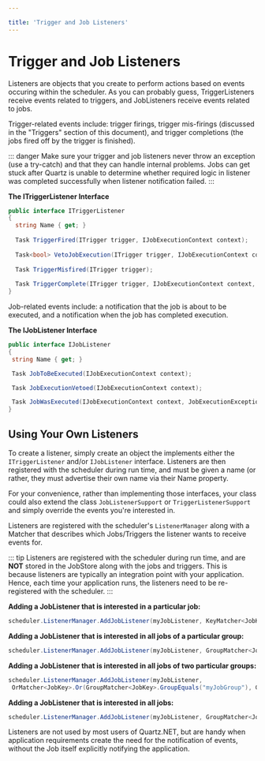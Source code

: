 ```yaml
---

title: 'Trigger and Job Listeners'
---
```


# Trigger and Job Listeners

Listeners are objects that you create to perform actions based on events occuring within the scheduler.
As you can probably guess, TriggerListeners receive events related to triggers, and JobListeners receive events related to jobs.

Trigger-related events include: trigger firings, trigger mis-firings (discussed in the "Triggers" section of this document),
and trigger completions (the jobs fired off by the trigger is finished).

::: danger
Make sure your trigger and job listeners never throw an exception (use a try-catch) and that they can handle internal problems.
Jobs can get stuck after Quartz is unable to determine whether required logic in listener was completed successfully when listener notification failed.
:::

__The ITriggerListener Interface__

```csharp
public interface ITriggerListener
{
  string Name { get; }
  
  Task TriggerFired(ITrigger trigger, IJobExecutionContext context);
  
  Task<bool> VetoJobExecution(ITrigger trigger, IJobExecutionContext context);
  
  Task TriggerMisfired(ITrigger trigger);
  
  Task TriggerComplete(ITrigger trigger, IJobExecutionContext context, int triggerInstructionCode);
}
```

Job-related events include: a notification that the job is about to be executed, and a notification when the job has completed execution.

__The IJobListener Interface__

```csharp
public interface IJobListener
{
 string Name { get; }

 Task JobToBeExecuted(IJobExecutionContext context);

 Task JobExecutionVetoed(IJobExecutionContext context);

 Task JobWasExecuted(IJobExecutionContext context, JobExecutionException jobException);
} 
```

## Using Your Own Listeners

To create a listener, simply create an object the implements either the `ITriggerListener` and/or `IJobListener` interface.
Listeners are then registered with the scheduler during run time, and must be given a name (or rather, they must advertise their own
name via their Name property.

For your convenience, rather than implementing those interfaces, your class could also extend the class `JobListenerSupport` or `TriggerListenerSupport`
and simply override the events you're interested in.

Listeners are registered with the scheduler's `ListenerManager` along with a Matcher that describes which Jobs/Triggers the listener wants to receive events for.

::: tip
Listeners are registered with the scheduler during run time, and are __NOT__ stored in the JobStore along with the jobs and triggers.
This is because listeners are typically an integration point with your application.
Hence, each time your application runs, the listeners need to be re-registered with the scheduler.
:::

__Adding a JobListener that is interested in a particular job:__

```csharp
scheduler.ListenerManager.AddJobListener(myJobListener, KeyMatcher<JobKey>.KeyEquals(new JobKey("myJobName", "myJobGroup")));
```

__Adding a JobListener that is interested in all jobs of a particular group:__

```csharp
scheduler.ListenerManager.AddJobListener(myJobListener, GroupMatcher<JobKey>.GroupEquals("myJobGroup"));
```

__Adding a JobListener that is interested in all jobs of two particular groups:__

```csharp
scheduler.ListenerManager.AddJobListener(myJobListener,
 OrMatcher<JobKey>.Or(GroupMatcher<JobKey>.GroupEquals("myJobGroup"), GroupMatcher<JobKey>.GroupEquals("yourGroup")));
```

__Adding a JobListener that is interested in all jobs:__

```csharp
scheduler.ListenerManager.AddJobListener(myJobListener, GroupMatcher<JobKey>.AnyGroup());
```

Listeners are not used by most users of Quartz.NET, but are handy when application requirements create the need
for the notification of events, without the Job itself explicitly notifying the application.
